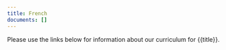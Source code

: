 ```yaml
---
title: French
documents: []
---
```


Please use the links below for information about our curriculum for {{title}}.
